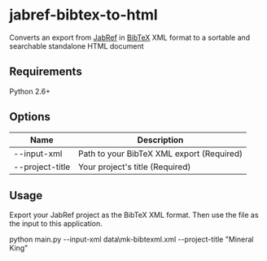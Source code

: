 jabref-bibtex-to-html
=====================

Converts an export from [JabRef](http://jabref.sourceforge.net/) in [BibTeX](http://bibtexml.sourceforge.net/) XML format to a sortable and searchable standalone HTML document

Requirements
------------

  Python 2.6+

Options
-------

|Name             |Description                                |
|-----------------|-------------------------------------------|
| --input-xml     | Path to your BibTeX XML export (Required) |
| --project-title | Your project's title (Required)           |

Usage
-----

Export your JabRef project as the BibTeX XML format. Then use the file as the input to this application.

  python main.py --input-xml data\mk-bibtexml.xml --project-title "Mineral King"
